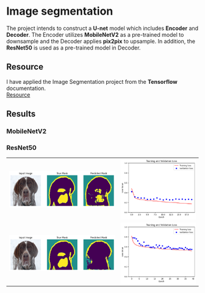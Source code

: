 # Image segmentation
The project intends to construct a **U-net** model which includes **Encoder** and **Decoder**. The Encoder utilizes **MobileNetV2** as a pre-trained model to downsample and the Decoder applies **pix2pix** to upsample. In addition, the **ResNet50** is used as a pre-trained model in Decoder.

## Resource
I have applied the Image Segmentation project from the **Tensorflow** documentation.<br> 
[Resource](https://www.tensorflow.org/tutorials/images/segmentation)

## Results
<table>
<tr>
<h3>MobileNetV2</h3>
<td><img src="results/MobileNetV2_20_epochs.png"></td>
<td><img src="results/MobileNetV2_20_epochs2.png"></td> 
</tr>
<tr>
<h3>ResNet50</h3>
<td><img src="results/RestNet50_40_epochs.png"></td> 
<td><img src="results/RestNet50_40_epochs2.png"></td> 
</tr>
</table>




